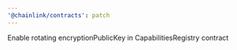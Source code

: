 ```yaml
---
'@chainlink/contracts': patch
---
```


Enable rotating encryptionPublicKey in CapabilitiesRegistry contract
